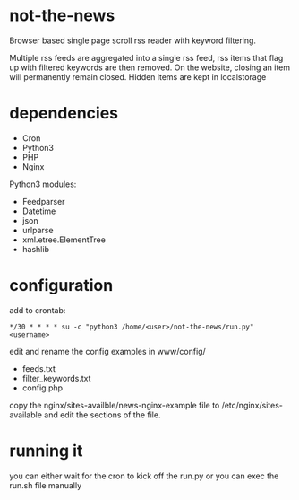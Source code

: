 # not-the-news
Browser based single page scroll rss reader with keyword filtering.

Multiple rss feeds are aggregated into a single rss feed, rss items that flag up with filtered keywords are then removed.
On the website, closing an item will permanently remain closed. Hidden items are kept in localstorage

# dependencies

- Cron
- Python3
- PHP
- Nginx

Python3 modules:
- Feedparser
- Datetime
- json
- urlparse
- xml.etree.ElementTree
- hashlib


# configuration

add to crontab:

```*/30 * * * * su -c "python3 /home/<user>/not-the-news/run.py" <username>```

edit and rename the config examples in
www/config/
- feeds.txt
- filter_keywords.txt
- config.php

copy the nginx/sites-availble/news-nginx-example file to /etc/nginx/sites-available and edit the <yourdomain> sections of the file.

# running it
you can either wait for the cron to kick off the run.py
or you can exec the run.sh file manually
